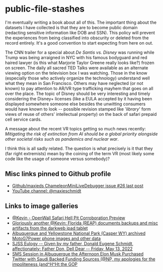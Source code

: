 # public-file-stashes

I'm eventually writing a book about all of this. The important thing about the datasets I have collected is that 
they are to become public domain (redacting sensitive information like DOB and SSN). This policy will prevent 
the experiences from being classified into obscurity or deleted from the record entirely. It's a good convention 
to start expecting from here on out. 

The CNN trailer for a special about *De Santis vs. Disney* was running while Trump was being arraigned in NYC with 
his famous bodyguard and red haired lawyer (is this what Marjorie Taylor Greene really looks like?) frozen 
on screen. The daily all sacred TED Talks were available as an alternate viewing option on the 
television box I was watching. Those in the know (especially those who actively organize the technology) understand 
well what they mean in San Francisco. Others may have neglected (or not known) to pay attention to AR/VR type 
trafficking mayhem that goes on all over the place. The topic of Disney should be very interesting and timely considering the 
Disney+ licenses (like a EULA accepted by it having been displayed somewhere someone else besides the unwitting consumers 
would have known to look -- possible revision stamped like '*library*' form views of reuse of others' intellectual property) 
on the back of safari prepaid cell service cards. 

A message about the recent VR topics getting so much news recently: 
*Mitigating the risk of extinction from AI should be a global priority alongside other societal risks such as pandemics and nuclear war*. 

I think this is all sadly related. The question is what precisely is it that they (far right extremists) mean by the coining of the term 
VR (most likely some code like the usage of someone versus somebody)?

## Misc links pinned to Github profile

* [Github/maxieds ChameleonMiniLiveDebugger issue &num;26 last post](https://github.com/maxieds/ChameleonMiniLiveDebugger/issues/26#issuecomment-1722385007)
* [YouTube channel: @maxieschmidt](https://www.youtube.com/@maxieschmidt/community)

## Links to image galleries

* [@Kevin - OpenWall Safari Hell Pit Corroboration Preview](https://postimg.cc/gallery/BXyjp93)
* [Gloriously another @Kevin: Florida (REAP) documents backups and misc artifacts from the darkweb ipad tablet](https://postimg.cc/gallery/3HzqQzKy)
* [Albuquerque and Yellowstone National Park (Casper WY) archived MotoG7Power phone images and other data](https://postimg.cc/gallery/xQ84B92r)
* [SJSS Eulogy -- Given by my father, Donald Eugene Schmidt, affectionately: Father Don, Dell Dear -- Friday, May 13, 2022](https://postimg.cc/gallery/FJRGspX)
* [SMS Session in Albuquerque the Afternoon Elon Musk Purchased Twitter with Saudi Backed Funding Sources (@NP, my apologies for the impoliteness (and^H^Ht the GOP](https://postimg.cc/gallery/S4qyr6gF)
